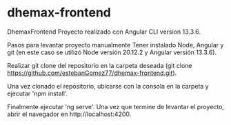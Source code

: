 # dhemax-frontend

DhemaxFrontend
Proyecto realizado con Angular CLI version 13.3.6.

Pasos para levantar proyecto manualmente
Tener instalado Node, Angular y git (en este caso se utilizó Node versión 20.12.2 y Angular versión 13.3.6).

Realizar git clone del repositorio en la carpeta deseada (git clone https://github.com/estebanGomez77/dhemax-frontend.git).

Una vez clonado el repositorio, ubicarse con la consola en la carpeta y ejecutar 'npm install'.

Finalmente ejecutar 'ng serve'. Una vez que termine de levantar el proyecto, abrir el navegador en http://localhost:4200.
